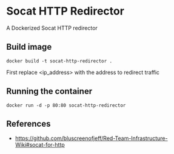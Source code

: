 # Socat HTTP Redirector

A Dockerized Socat HTTP redirector

## Build image

```
docker build -t socat-http-redirector .
```

First replace <ip_address> with the address to redirect traffic


## Running the container

```
docker run -d -p 80:80 socat-http-redirector
```

## References

* https://github.com/bluscreenofjeff/Red-Team-Infrastructure-Wiki#socat-for-http